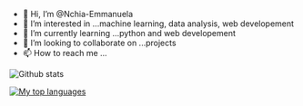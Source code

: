 - 👋 Hi, I’m @Nchia-Emmanuela
- 👀 I’m interested in ...machine learning, data analysis, web developement
- 🌱 I’m currently learning ...python and web developement
- 💞️ I’m looking to collaborate on ...projects
- 📫 How to reach me ...

![Github stats](https://github-readme-stats.vercel.app/api?username=Nchia-Emmanuela&theme=vue&show_icons=true&count_private=true)

[![My top languages](https://github-readme-stats.vercel.app/api/top-langs/?username=Nchia-Emmanuela&layout=compact&hide=html,css&theme=dark)](https://github.com/Nchia-Emmanuela/github-readme-stats)

<!---
Nchia-Emmanuela/Nchia-Emmanuela is a ✨ special ✨ repository because its `README.md` (this file) appears on your GitHub profile.
You can click the Preview link to take a look at your changes.
--->
